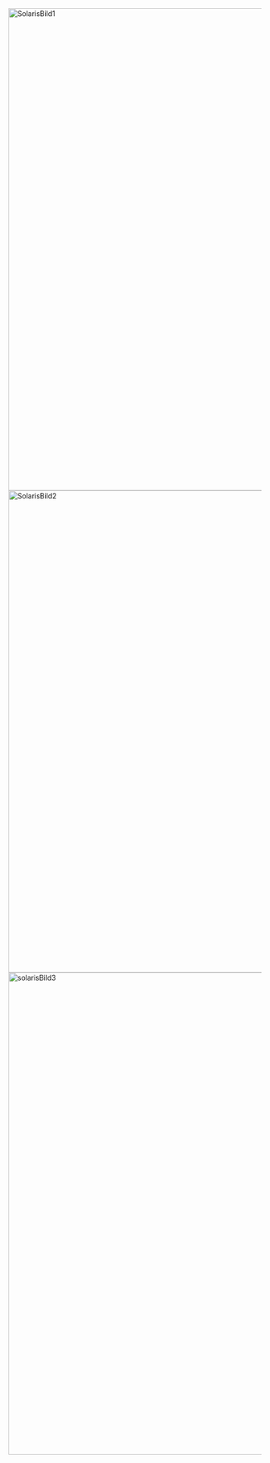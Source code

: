 <img width="960" alt="SolarisBild1" src="https://github.com/ItsEricFrisk/Solaris/assets/125310875/3a420c7f-c6b3-4dc9-843e-cc1ceebd6ae1">
<img width="959" alt="SolarisBild2" src="https://github.com/ItsEricFrisk/Solaris/assets/125310875/9d46ebee-36a8-4445-96fb-293aa3804779">
<img width="960" alt="solarisBild3" src="https://github.com/ItsEricFrisk/Solaris/assets/125310875/83a316e5-6d2f-47fc-9ad6-b0fb3eb72795">
